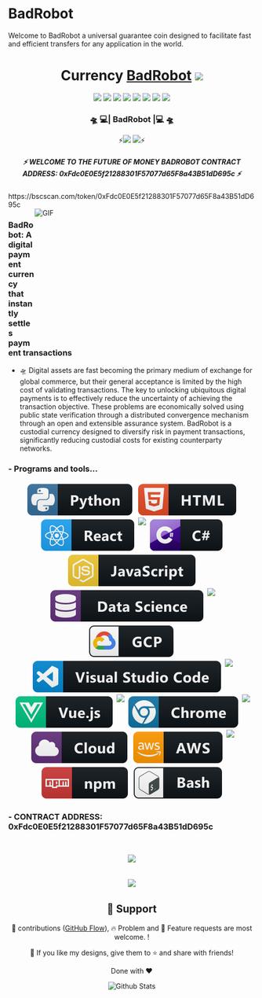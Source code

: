 # BadRobot
Welcome to BadRobot a universal guarantee coin designed to facilitate fast and efficient transfers for any application in the world.

<div align="center">
   <h1> Currency <a href="https://hemant.codes">BadRobot</a> <img src="https://preview.redd.it/esxzhjluqht81.png?width=40&format=png&auto=webp&s=792692cd4cd7701852b817727718e60f7a284ea5" width="40"></h3>
   
   
  
<p align='center'>
   <a href="https://twitter.com/BadRobotCoin"><img height="30" src="https://img.shields.io/badge/Twitter-1DA1F2?style=for-the-badge&logo=twitter&logoColor=white" ></a>    <a href="https://badrobotcoin.medium.com/"><img height="30" src="https://img.shields.io/badge/Medium-12100E?style=for-the-badge&logo=medium&logoColor=white" ></a>
<a href="https://www.reddit.com/user/BadRobotCoin/comments/u3gunu/badrobot_a_digital_payment_currency_that/"><img height="30" src="https://img.shields.io/badge/Reddit-FF4500?style=for-the-badge&logo=reddit&logoColor=white" ></a>   
<a href=""><img height="30" src="https://camo.githubusercontent.com/cf4ed981404024c1adfc79d5575c4edf1836c4fe36b24b03383ece888cef7e29/68747470733a2f2f696d672e736869656c64732e696f2f62616467652f54656c656772616d2d3243413545303f7374796c653d666f722d7468652d6261646765266c6f676f3d74656c656772616d266c6f676f436f6c6f723d7768697465" ></a>
<a href=""><img height="30" src="https://img.shields.io/badge/website-000000?style=for-the-badge&logo=About.me&logoColor=white" ></a>  
<a href="https://discord.io/BadRobot"><img height="30" src="https://img.shields.io/badge/Discord-5865F2?style=for-the-badge&logo=discord&logoColor=white" ></a>   
<a href="https://www.facebook.com/groups/badrobot/announcements"><img height="30" src="https://img.shields.io/badge/Facebook-1877F2?style=for-the-badge&logo=facebook&logoColor=white"></a>   
<a href=""><img height="30" src="https://img.shields.io/badge/Google_Play-414141?style=for-the-badge&logo=google-play&logoColor=white" ></a>     
  
  
</p>



<div align="center">
<h3> 🛸 💻| BadRobot |💻 🛸  
</div>
⚡️<img src="https://preview.redd.it/esxzhjluqht81.png?width=40&format=png&auto=webp&s=792692cd4cd7701852b817727718e60f7a284ea5" width="40"></h3>     
<img src="https://www.kudostoken.com/wp-content/uploads/2021/11/metamask-and-trust-wallet-logo.png" width="100"></h3>⚡️
  
  
</div>

 
<h5 align="center">
   <i>⚡️ WELCOME TO THE FUTURE OF MONEY
BADROBOT 
CONTRACT ADDRESS: 0xFdc0E0E5f21288301F57077d65F8a43B51dD695c ⚡️</i>
  </h5>https://bscscan.com/token/0xFdc0E0E5f21288301F57077d65F8a43B51dD695c
 
 
<br />
<img align="right" height="270px" width="450px" alt="GIF" src="https://media.giphy.com/media/3FjEPbKqEPhPpmC8uY/giphy.gif" />
<p align="center">
  <h3> BadRobot: A digital payment currency that instantly settles payment transactions </h3>
</p>

 - 🛸 Digital assets are fast becoming the primary medium of exchange for global commerce, but their general acceptance is limited by the high cost of validating transactions. The key to unlocking ubiquitous digital payments is to effectively reduce the uncertainty of achieving the transaction objective. These problems are economically solved using public state verification through a distributed convergence mechanism through an open and extensible assurance system. BadRobot is a custodial currency designed to diversify risk in payment transactions, significantly reducing custodial costs for existing counterparty networks.
 

 



###  - Programs and tools...

<p align="center">
  <!-- Para mais ícones, siga https://github.com/MikeCodesDotNET/ColoredBadges -->
  <img src="https://raw.githubusercontent.com/8bithemant/8bithemant/master/svg/dev/languages/python.svg" alt="python" style="vertical-align:top; margin:4px">
  <img src="https://raw.githubusercontent.com/8bithemant/8bithemant/master/svg/dev/languages/html.svg" alt="html" style="vertical-align:top; margin:4px"> 
  <img src="https://raw.githubusercontent.com/8bithemant/8bithemant/master/svg/dev/frameworks/react.svg" alt="react" style="vertical-align:top; margin:4px">
  <img src="https://img.shields.io/badge/Element-0DBD8B?style=for-the-badge&logo=element&logoColor=white">
  <img src="https://raw.githubusercontent.com/8bithemant/8bithemant/master/svg/dev/languages/csharp.svg" alt="csharp" style="vertical-align:top; margin:4px">
  <img src="https://raw.githubusercontent.com/8bithemant/8bithemant/master/svg/dev/languages/js.svg" alt="js" style="vertical-align:top; margin:4px">
  <img src="https://raw.githubusercontent.com/8bithemant/8bithemant/master/svg/dev/misc/datascience.svg" alt="datascience" style="vertical-align:top; margin:4px">
  <img src="https://img.shields.io/badge/HackerEarth-%232C3454.svg?&style=for-the-badge&logo=HackerEarth&logoColor=Blue">
  <img src="https://raw.githubusercontent.com/8bithemant/8bithemant/master/svg/dev/services/gcp.svg" alt="gcp" style="vertical-align:top; margin:4px">
  <img src="https://raw.githubusercontent.com/8bithemant/8bithemant/master/svg/dev/tools/visualstudio_code.svg" alt="vscode" style="vertical-align:top; margin:4px">
  <img src="https://img.shields.io/badge/Solidity-e6e6e6?style=for-the-badge&logo=solidity&logoColor=black">
  <img src="https://raw.githubusercontent.com/8bithemant/8bithemant/master/svg/dev/frameworks/vue.svg" alt="vue" style="vertical-align:top; margin:4px">
  <img src="https://img.shields.io/badge/Bootstrap-563D7C?style=for-the-badge&logo=bootstrap&logoColor=white">
  <img src="https://raw.githubusercontent.com/8bithemant/8bithemant/master/svg/dev/misc/chrome.svg" alt="chrome" style="vertical-align:top; margin:4px">
  <img src="https://img.shields.io/badge/Tor_Browser-7D4698?style=for-the-badge&logo=Tor-Browser&logoColor=white">
  <img src="https://raw.githubusercontent.com/8bithemant/8bithemant/master/svg/dev/misc/cloud.svg" alt="cloud" style="vertical-align:top; margin:4px">
  <img src="https://raw.githubusercontent.com/8bithemant/8bithemant/master/svg/dev/services/aws.svg" alt="aws" style="vertical-align:top; margin:4px">
  <img src="https://img.shields.io/badge/Brave-FF1B2D?style=for-the-badge&logo=Brave&logoColor=white">
  <img src="https://raw.githubusercontent.com/8bithemant/8bithemant/master/svg/dev/services/npm.svg" alt="npm" style="vertical-align:top; margin:4px">
  <img src="https://raw.githubusercontent.com/8bithemant/8bithemant/master/svg/dev/tools/bash.svg" alt="bash" style="vertical-align:top; margin:4px">

</p>


<!--
-->
<!--
<p align="center">
  <a href="https://dev.to/hemant">
    <img src="https://raw.githubusercontent.com/8bithemant/8bithemant/master/svg/blogs/devto.svg">
  </a>
</p>
-->


### - CONTRACT ADDRESS: 0xFdc0E0E5f21288301F57077d65F8a43B51dD695c


<br />

<p align="center">
   <img src="https://media.giphy.com/media/f9XgHHnPnDjOF1hWpl/giphy.gif" />
   </p>
   
   
<br />

<div align="center">
<img src="https://preview.redd.it/esxzhjluqht81.png?width=40&format=png&auto=webp&s=792692cd4cd7701852b817727718e60f7a284ea5" width="40"></h3><h2 align="center">🤝 Support</h2>

<p align="center">🎀 contributions (<a href="https://guides.github.com/introduction/flow" title="GitHub flow">GitHub Flow</a>), 🔥 Problem and 🥮 Feature requests are most welcome.
!</p>

<p align="center">💙 If you like my designs, give them to ⭐ and share with friends!</p>
</p>
<p align="center">Done with ❤️ </p>

<p align="center">
        <img src="https://raw.githubusercontent.com/bornmay/bornmay/Update/svg/Bottom.svg" alt="Github Stats" />
</p>

